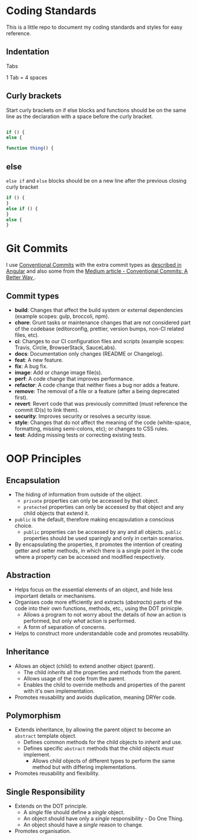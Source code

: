 # Coding Standards
This is a little repo to document my coding standards and styles for easy reference.


## Indentation
Tabs

1 Tab = 4 spaces

## Curly brackets
Start curly brackets on if else blocks and functions should be on the same line as the declaration with a space before the curly bracket.

```js

if () {
else {

function thing() {
```

## else
`else if` and `else` blocks should be on a new line after the previous closing curly bracket

```js
if () {
}
else if () {
}
else {
}
```


# Git Commits
I use [Conventional Commits](https://www.conventionalcommits.org/en/v1.0.0/) with the extra commit types as [described in Angular](https://github.com/angular/angular/blob/22b96b9/CONTRIBUTING.md#type) and also some from the [Medium article - Conventional Commits: A Better Way ](https://medium.com/neudesic-innovation/conventional-commits-a-better-way-78d6785c2e08).

## Commit types

- **build**: Changes that affect the build system or external dependencies (example scopes: gulp, broccoli, npm).
- **chore**: Grunt tasks or maintenance changes that are not considered part of the codebase (editorconfig, prettier, version bumps, non-CI related files, etc).
- **ci**: Changes to our CI configuration files and scripts (example scopes: Travis, Circle, BrowserStack, SauceLabs).
- **docs**: Documentation only changes (README or Changelog).
- **feat**: A new feature.
- **fix**: A bug fix.
- **image**: Add or change image file(s).
- **perf**: A code change that improves performance.
- **refactor**: A code change that neither fixes a bug nor adds a feature.
- **remove**: The removal of a file or a feature (after a being deprecated first).
- **revert**: Revert code that was previously committed (must reference the commit ID(s) to link them).
- **security**: Improves security or resolves a security issue.
- **style**: Changes that do not affect the meaning of the code (white-space, formatting, missing semi-colons, etc); or changes to CSS rules.
- **test**: Adding missing tests or correcting existing tests.

# OOP Principles

## Encapsulation

- The hiding of information from outside of the object.
  - `private` properties can only be accessed by that object.
  - `protected` properties can only be accessed by that object and any child objects that extend it.
- `public` is the default, therefore making encapsulation a conscious choice.
  - `public` properties can be accessed by any and all objects. `public` properties should be used sparingly and only in certain scenarios.
- By encapsulating the properties, it promotes the intention of creating getter and setter methods, in which there is a single point in the code where a property can be accessed and modified respectively.

## Abstraction

- Helps focus on the essential elements of an object, and hide less important details or mechanisms.
- Organises code more efficiently and extracts (*abstracts*) parts of the code into their own functions, methods, etc., using the DOT prinicple.
  - Allows a program to not worry about the details of *how* an action is performed, but only *what* action is performed.
  - A form of separation of concerns.
- Helps to construct more understandable code and promotes reusability.

## Inheritance

- Allows an object (child) to extend another object (parent).
  - The child *inherits* all the properties and methods from the parent.
  - Allows usage of the code from the parent.
  - Enables the child to override methods and properties of the parent with it's own implementation.
- Promotes reusability and avoids duplication, meaning DRYer code.

## Polymorphism

- Extends inheritance, by allowing the parent object to become an `abstract` template object.
  - Defines common methods for the child objects to *inherit* and use.
  - Defines specific `abstract` methods that the child objects *must* implement.
    - Allows child objects of different types to perform the same method but with differing implementations.
- Promotes reusability and flexibility.

## Single Responsibility

- Extends on the DOT principle.
  - A *single* file should define a *single* object.
  - An object should have only a *single* responsibility - Do One Thing.
  - An object should have a *single* reason to change.
- Promotes organisation.

